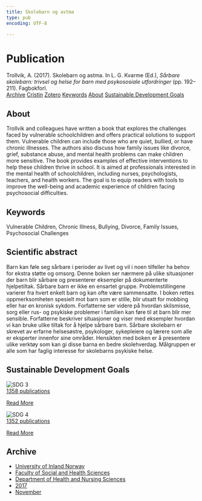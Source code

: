 ```yaml
---
title: Skolebarn og astma
type: pub
encoding: UTF-8

---
```

<h1>Publication</h1>
<article id="csl-bib-container-B2ICX5U8" class="csl-bib-container">
  <div class="csl-bib-body"> <div class="csl-entry">Trollvik, A. (2017). Skolebarn og astma. In L. G. Kvarme (Ed.), <i>Sårbare skolebarn: trivsel og helse for barn med psykososiale utfordringer</i> (pp. 192–211). Fagbokforl.</div> </div>
  <div class="csl-bib-buttons">
    <a href="#taxonomy-article-B2ICX5U8" alt="archive" class="csl-bib-button">Archive</a>
    <a href="https://app.cristin.no/results/show.jsf?id=1514778" alt="Cristin" class="csl-bib-button">Cristin</a>
    <a href="http://zotero.org/groups/5881554/items/B2ICX5U8" alt="Zotero" class="csl-bib-button">Zotero</a>
    <a href="#keywords-article-B2ICX5U8" alt="keywords" class="csl-bib-button">Keywords</a>
    <a href="#about-article-B2ICX5U8" alt="about_pub" class="csl-bib-button">About</a>
    <a href="#sdg-article-B2ICX5U8" alt="sdg" class="csl-bib-button">Sustainable Development Goals</a>
  </div>
  <div id="csl-bib-meta-container-B2ICX5U8"></div>
</article>
<div id="csl-bib-meta-B2ICX5U8" class="csl-bib-meta">
  <article id="about-article-B2ICX5U8" class="about_pub-article">
    <h1>About</h1>
    Trollvik and colleagues have written a book that explores the challenges faced by vulnerable schoolchildren and offers practical solutions to support them. Vulnerable children can include those who are quiet, bullied, or have chronic illnesses. The authors also discuss how family issues like divorce, grief, substance abuse, and mental health problems can make children more sensitive. The book provides examples of effective interventions to help these children thrive in school. It is aimed at professionals interested in the mental health of schoolchildren, including nurses, psychologists, teachers, and health workers. The goal is to equip readers with tools to improve the well-being and academic experience of children facing psychosocial difficulties.
  </article>
  <article id="keywords-article-B2ICX5U8" class="keywords-article">
    <h1>Keywords</h1>
    Vulnerable Children, Chronic Illness, Bullying, Divorce, Family Issues, Psychosocial Challenges
  </article>
  <article id="abstract-article-B2ICX5U8" class="abstract-article">
    <h1>Scientific abstract</h1>
    Barn kan føle seg sårbare i perioder av livet og vil i noen tilfeller ha behov for ekstra støtte og omsorg. Denne boken ser nærmere på ulike situasjoner der barn blir sårbare og presenterer eksempler på dokumenterte hjelpetiltak. Sårbare barn er ikke en ensartet gruppe. Problemstillingene varierer fra hvert enkelt barn og kan ofte være sammensatte. I boken rettes oppmerksomheten spesielt mot barn som er stille, blir utsatt for mobbing eller har en kronisk sykdom. Forfatterne ser videre på hvordan skilsmisse, sorg eller rus- og psykiske problemer i familien kan føre til at barn blir mer sensible. Forfatterne beskriver situasjoner og viser med eksempler hvordan vi kan bruke ulike tiltak for å hjelpe sårbare barn. Sårbare skolebarn er skrevet av erfarne helsesøstre, psykologer, sykepleiere og lærere som alle er eksperter innenfor sine områder. Hensikten med boken er å presentere ulike verktøy som kan gi disse barna en bedre skolehverdag. Målgruppen er alle som har faglig interesse for skolebarns psykiske helse.
  </article>
  <article id="sdg-article-B2ICX5U8" class="sdg-article">
    <h1>Sustainable Development Goals</h1>
    <div class="sdg-container"><div id="sdg3" class="sdg">
        <img src="{{< params subfolder >}}images/sdg/sdg03_en.png" class="image" alt="SDG 3">
        <div class="sdg-overlay">
          <a href="{{< params subfolder >}}en/archive/?sdg=3#archive" class="sdg-publication-count"><span>1358</span> publications</a>
          <p><a href="https://sdgs.un.org/goals/goal3" class="sdg-read-more">Read More</a></p>
        </div>
      </div> <div id="sdg4" class="sdg">
        <img src="{{< params subfolder >}}images/sdg/sdg04_en.png" class="image" alt="SDG 4">
        <div class="sdg-overlay">
          <a href="{{< params subfolder >}}en/archive/?sdg=4#archive" class="sdg-publication-count"><span>1352</span> publications</a>
          <p><a href="https://sdgs.un.org/goals/goal4" class="sdg-read-more">Read More</a></p>
        </div>
      </div></div>
  </article>
  <article id="taxonomy-article-B2ICX5U8" class="taxonomy-article">
    <h1>Archive</h1>
    <ul>
      <li><a href="{{< params subfolder >}}en/archive/?key=3DCRN523">University of Inland Norway</a></li>
      <li><a href="{{< params subfolder >}}en/archive/?key=IDKFS3MX">Faculty of Social and Health Sciences</a></li>
      <li><a href="{{< params subfolder >}}en/archive/?key=GTV4ECMZ">Department of Health and Nursing Sciences</a></li>
      <li><a href="{{< params subfolder >}}en/archive/?key=QV2QKSDS">2017</a></li>
      <li><a href="{{< params subfolder >}}en/archive/?key=76Z26YNP">November</a></li>
    </ul>
  </article>
</div>
